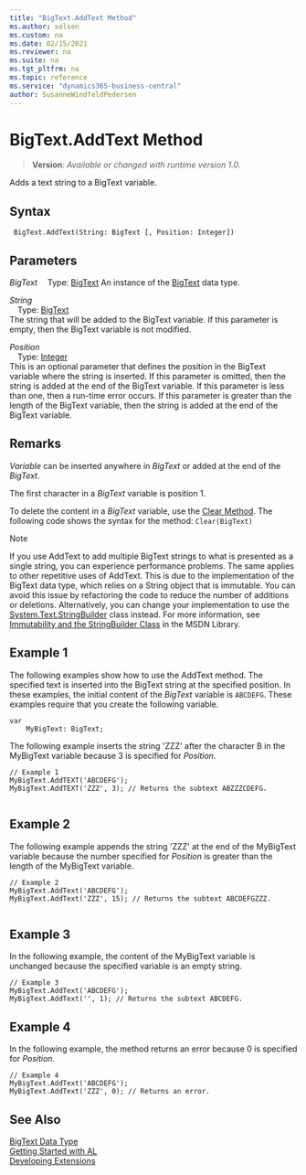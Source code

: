 ```yaml
---
title: "BigText.AddText Method"
ms.author: solsen
ms.custom: na
ms.date: 02/15/2021
ms.reviewer: na
ms.suite: na
ms.tgt_pltfrm: na
ms.topic: reference
ms.service: "dynamics365-business-central"
author: SusanneWindfeldPedersen
---
```

[//]: # (START>DO_NOT_EDIT)
[//]: # (IMPORTANT:Do not edit any of the content between here and the END>DO_NOT_EDIT.)
[//]: # (Any modifications should be made in the .xml files in the ModernDev repo.)
# BigText.AddText Method
> **Version**: _Available or changed with runtime version 1.0._

Adds a text string to a BigText variable.


## Syntax
```
 BigText.AddText(String: BigText [, Position: Integer])
```
## Parameters
*BigText*
&emsp;Type: [BigText](bigtext-data-type.md)
An instance of the [BigText](bigtext-data-type.md) data type.

*String*  
&emsp;Type: [BigText](bigtext-data-type.md)  
The string that will be added to the BigText variable. If this parameter is empty, then the BigText variable is not modified.
        
*Position*  
&emsp;Type: [Integer](../integer/integer-data-type.md)  
This is an optional parameter that defines the position in the BigText variable where the string is inserted. If this parameter is omitted, then the string is added at the end of the BigText variable. If this parameter is less than one, then a run-time error occurs. If this parameter is greater than the length of the BigText variable, then the string is added at the end of the BigText variable.  



[//]: # (IMPORTANT: END>DO_NOT_EDIT)


## Remarks

*Variable* can be inserted anywhere in *BigText* or added at the end of the *BigText*.  
  
The first character in a *BigText* variable is position 1.  
  
To delete the content in a *BigText* variable, use the [Clear Method](../../methods-auto/system/system-clear-joker-method.md). The following code shows the syntax for the method: `Clear(BigText)`  
  
> [!NOTE]  
> If you use AddText to add multiple BigText strings to what is presented as a single string, you can experience performance problems. The same applies to other repetitive uses of AddText. This is due to the implementation of the BigText data type, which relies on a String object that is immutable. You can avoid this issue by refactoring the code to reduce the number of additions or deletions. Alternatively, you can change your implementation to use the [System.Text.StringBuilder](https://go.microsoft.com/fwlink/?LinkId=285730) class instead. For more information, see [Immutability and the StringBuilder Class](https://go.microsoft.com/fwlink/?LinkId=285727) in the MSDN Library.  
  
## Example 1

The following examples show how to use the AddText method. The specified text is inserted into the BigText string at the specified position. In these examples, the initial content of the *BigText* variable is `ABCDEFG`. These examples require that you create the following variable.  
  
```al
var
    MyBigText: BigText;
```
  
The following example inserts the string 'ZZZ' after the character B in the MyBigText variable because 3 is specified for *Position*.  
  
```al
// Example 1   
MyBigText.AddTEXT('ABCDEFG');  
MyBigText.AddTEXT('ZZZ', 3); // Returns the subtext ABZZZCDEFG.  
  
```  
  
## Example 2

The following example appends the string 'ZZZ' at the end of the MyBigText variable because the number specified for *Position* is greater than the length of the MyBigText variable.  
  
```al
// Example 2  
MyBigText.AddText('ABCDEFG');  
MyBigText.AddText('ZZZ', 15); // Returns the subtext ABCDEFGZZZ.  
  
```  
  
## Example 3

In the following example, the content of the MyBigText variable is unchanged because the specified variable is an empty string.  
  
```al
// Example 3  
MyBigText.AddText('ABCDEFG');  
MyBigText.AddText('', 1); // Returns the subtext ABCDEFG.  
```  
  
## Example 4

In the following example, the method returns an error because 0 is specified for *Position*.  
  
```al
// Example 4  
MyBigText.AddText('ABCDEFG');   
MyBigText.AddText('ZZZ', 0); // Returns an error.  
```  


## See Also

[BigText Data Type](bigtext-data-type.md)  
[Getting Started with AL](../../devenv-get-started.md)  
[Developing Extensions](../../devenv-dev-overview.md)
